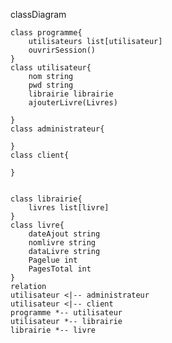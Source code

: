 classDiagram

    class programme{
        utilisateurs list[utilisateur]
        ouvrirSession()
    }
    class utilisateur{
        nom string
        pwd string
        librairie librairie
        ajouterLivre(Livres)

    }
    class administrateur{

    }
    class client{

    }


    class librairie{
        livres list[livre]
    }
    class livre{
        dateAjout string
        nomlivre string 
        dataLivre string
        Pagelue int
        PagesTotal int
    }
    relation 
    utilisateur <|-- administrateur
    utilisateur <|-- client
    programme *-- utilisateur
    utilisateur *-- librairie
    librairie *-- livre
